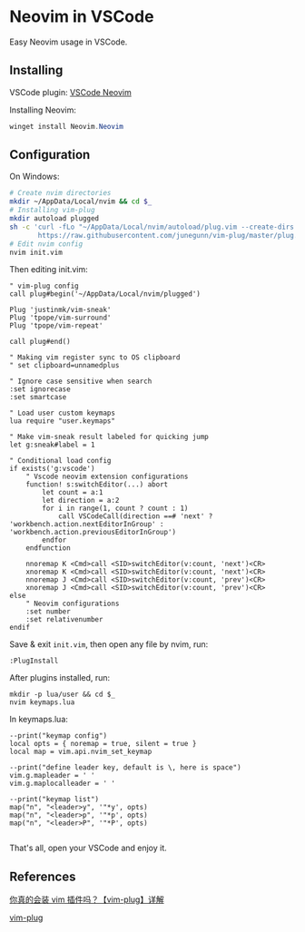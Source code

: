 # Neovim in VSCode

Easy Neovim usage in VSCode.

## Installing

VSCode plugin: [VSCode Neovim](https://marketplace.visualstudio.com/items?itemName=asvetliakov.vscode-neovim)

Installing Neovim:

```powershell
winget install Neovim.Neovim
```

## Configuration

On Windows:

```bash
# Create nvim directories
mkdir ~/AppData/Local/nvim && cd $_
# Installing vim-plug
mkdir autoload plugged
sh -c 'curl -fLo "~/AppData/Local/nvim/autoload/plug.vim --create-dirs \
       https://raw.githubusercontent.com/junegunn/vim-plug/master/plug.vim'
# Edit nvim config
nvim init.vim
```

Then editing init.vim:

```plaintext
" vim-plug config
call plug#begin('~/AppData/Local/nvim/plugged')

Plug 'justinmk/vim-sneak'
Plug 'tpope/vim-surround'
Plug 'tpope/vim-repeat'

call plug#end()

" Making vim register sync to OS clipboard
" set clipboard=unnamedplus

" Ignore case sensitive when search
:set ignorecase
:set smartcase

" Load user custom keymaps
lua require "user.keymaps"

" Make vim-sneak result labeled for quicking jump
let g:sneak#label = 1

" Conditional load config
if exists('g:vscode')
	" Vscode neovim extension configurations
	function! s:switchEditor(...) abort
		let count = a:1
		let direction = a:2
		for i in range(1, count ? count : 1)
			call VSCodeCall(direction ==# 'next' ? 'workbench.action.nextEditorInGroup' : 'workbench.action.previousEditorInGroup')
		endfor
	endfunction

	nnoremap K <Cmd>call <SID>switchEditor(v:count, 'next')<CR>
	xnoremap K <Cmd>call <SID>switchEditor(v:count, 'next')<CR>
	nnoremap J <Cmd>call <SID>switchEditor(v:count, 'prev')<CR>
	xnoremap J <Cmd>call <SID>switchEditor(v:count, 'prev')<CR>
else
	" Neovim configurations
	:set number
	:set relativenumber
endif

```

Save & exit `init.vim`, then open any file by nvim, run:

```plaintext
:PlugInstall
```

After plugins installed, run:

```plaintext
mkdir -p lua/user && cd $_
nvim keymaps.lua
```

In keymaps.lua:

```plaintext
--print("keymap config")
local opts = { noremap = true, silent = true }
local map = vim.api.nvim_set_keymap

--print("define leader key, default is \, here is space")
vim.g.mapleader = ' '
vim.g.maplocalleader = ' '

--print("keymap list")
map("n", "<leader>y", '"*y', opts)
map("n", "<leader>p", '"*p', opts)
map("n", "<leader>P", '"*P', opts)


```

That's all, open your VSCode and enjoy it.

## References

[你真的会装 vim 插件吗？【vim-plug】详解](https://www.bilibili.com/read/cv8264341)

[vim-plug](https://github.com/junegunn/vim-plug)
